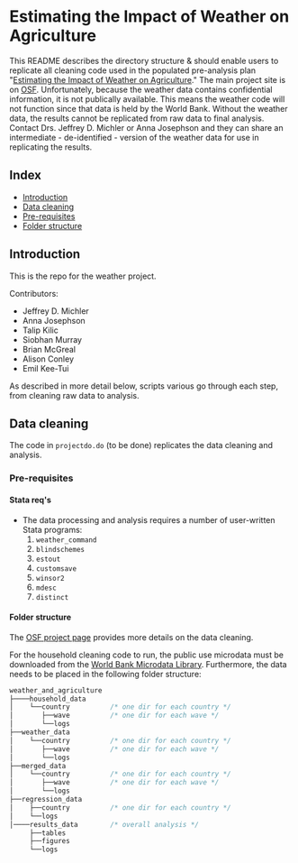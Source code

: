 # Estimating the Impact of Weather on Agriculture
 This README describes the directory structure & should enable users to replicate all cleaning code used in the populated pre-analysis plan "[Estimating the Impact of Weather on Agriculture][3]." The main project site is on [OSF][1]. Unfortunately, because the weather data contains confidential information, it is not publically available. This means the weather code will not function since that data is held by the World Bank. Without the weather data, the results cannot be replicated from raw data to final analysis. Contact Drs. Jeffrey D. Michler or Anna Josephson and they can share an intermediate - de-identified - version of the weather data for use in replicating the results.

 ## Index

 - [Introduction](#introduction)
 - [Data cleaning](#data-cleaning)
  - [Pre-requisites](#pre-requisites)
  - [Folder structure](#folder-structure)

## Introduction

This is the repo for the weather project.<br>

Contributors:
* Jeffrey D. Michler
* Anna Josephson
* Talip Kilic
* Siobhan Murray
* Brian McGreal
* Alison Conley
* Emil Kee-Tui

As described in more detail below, scripts various
go through each step, from cleaning raw data to analysis.

## Data cleaning

The code in `projectdo.do` (to be done) replicates
    the data cleaning and analysis.

### Pre-requisites

#### Stata req's

  * The data processing and analysis requires a number of user-written
    Stata programs:
    1. `weather_command`
    2. `blindschemes`
    3. `estout`
    4. `customsave`
    5. `winsor2`
    6. `mdesc`
    7. `distinct`

#### Folder structure

The [OSF project page][1] provides more details on the data cleaning.

For the household cleaning code to run, the public use microdata must be downloaded from the [World Bank Microdata Library][2]. Furthermore, the data needs to be placed in the following folder structure:<br>

```stata
weather_and_agriculture
├────household_data      
│    └──country          /* one dir for each country */
│       ├──wave          /* one dir for each wave */
│       └──logs
├──weather_data
│    └──country          /* one dir for each country */
│       ├──wave          /* one dir for each wave */
│       └──logs
├──merged_data
│    └──country          /* one dir for each country */
│       ├──wave          /* one dir for each wave */
│       └──logs
├──regression_data
│    ├──country          /* one dir for each country */
│    └──logs
│────results_data        /* overall analysis */
     ├──tables
     ├──figures
     └──logs
```

  [1]: https://osf.io/8hnz5/
  [2]: https://www.worldbank.org/en/programs/lsms/initiatives/lsms-ISA
  [3]: https://arxiv.org/abs/2012.11768
